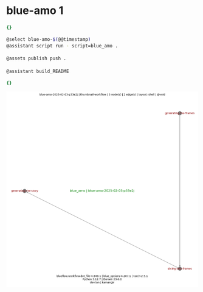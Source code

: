 # blue-amo 1

```yaml
{}

```

```bash
@select blue-amo-$(@@timestamp)
@assistant script run - script=blue_amo .

@assets publish push .

@assistant build_README
```


```yaml
{}

```

![image](https://github.com/kamangir/assets/blob/main/blue-amo-2025-02-03-p33e2j/thumbnail-workflow.png?raw=true)
